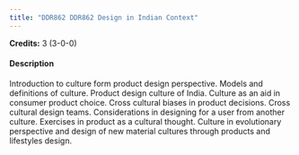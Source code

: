```yaml
---
title: "DDR862 DDR862 Design in Indian Context"
---
```

**Credits:** 3 (3-0-0)

#### Description
Introduction to culture form product design perspective. Models and definitions of culture. Product design culture of India. Culture as an aid in consumer product choice. Cross cultural biases in product decisions. Cross cultural design teams. Considerations in designing for a user from another culture. Exercises in product as a cultural thought. Culture in evolutionary perspective and design of new material cultures through products and lifestyles design.